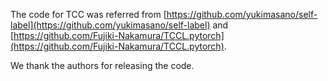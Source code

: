 The code for TCC was referred from [https://github.com/yukimasano/self-label](https://github.com/yukimasano/self-label) and [https://github.com/Fujiki-Nakamura/TCCL.pytorch](https://github.com/Fujiki-Nakamura/TCCL.pytorch).

We thank the authors for releasing the code.
